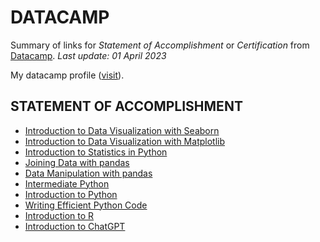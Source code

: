 # DATACAMP
Summary of links for *Statement of Accomplishment* or *Certification* from [Datacamp](https://www.datacamp.com/).
_Last update: 01 April 2023_

My datacamp profile ([visit](https://app.datacamp.com/profile/nitrataripin)).

## STATEMENT OF ACCOMPLISHMENT
- [Introduction to Data Visualization with Seaborn](https://www.datacamp.com/statement-of-accomplishment/course/d3bade4e72d7e75a9d974026b4c482b7d3037e79)
- [Introduction to Data Visualization with Matplotlib](https://www.datacamp.com/statement-of-accomplishment/course/f6bd7e85f1cf82a552d05c41903ccefd50499c95)
- [Introduction to Statistics in Python](https://www.datacamp.com/statement-of-accomplishment/course/8360f8da9da34e8f8790333f398e744bd89f6f84)
- [Joining Data with pandas](https://www.datacamp.com/statement-of-accomplishment/course/5fe03b09dd9e828f08ed9d85be9a80ff4e2d8c01)
- [Data Manipulation with pandas](https://www.datacamp.com/statement-of-accomplishment/course/ba2c2c5650aea2cd5c5d967cb4ac0ecd1472ad2b)
- [Intermediate Python](https://www.datacamp.com/statement-of-accomplishment/course/28413170c44157aba933db4e063da12c76073b33)
- [Introduction to Python](https://www.datacamp.com/statement-of-accomplishment/course/50b44a5e2a6564f2921fa3f5d9ca3eda82bd79d4)
- [Writing Efficient Python Code](https://www.datacamp.com/statement-of-accomplishment/course/853044b85f67cba0bdfe0eceec55e947ad03ddc1)
- [Introduction to R](https://www.datacamp.com/statement-of-accomplishment/course/8ef8c91a58a50ce67e12f1e0df3f52a67dbb30c1)
- [Introduction to ChatGPT](https://www.datacamp.com/statement-of-accomplishment/course/7b2e0a0df668533e28d4b62d14deefff6f4cfb96)
